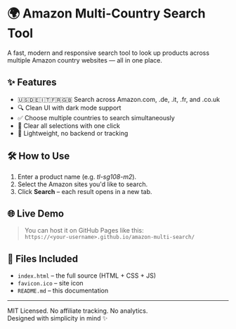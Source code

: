 # 🌍 Amazon Multi-Country Search Tool

A fast, modern and responsive search tool to look up products across multiple Amazon country websites — all in one place.

## ✨ Features

- 🇺🇸🇩🇪🇮🇹🇫🇷🇬🇧 Search across Amazon.com, .de, .it, .fr, and .co.uk
- 🔍 Clean UI with dark mode support
- ✅ Choose multiple countries to search simultaneously
- 🧹 Clear all selections with one click
- 🚀 Lightweight, no backend or tracking

## 🛠 How to Use

1. Enter a product name (e.g. *tl-sg108-m2*).
2. Select the Amazon sites you'd like to search.
3. Click **Search** – each result opens in a new tab.

## 🌐 Live Demo

> You can host it on GitHub Pages like this:  
> `https://<your-username>.github.io/amazon-multi-search/`

## 📁 Files Included

- `index.html` – the full source (HTML + CSS + JS)
- `favicon.ico` – site icon
- `README.md` – this documentation

---

MIT Licensed. No affiliate tracking. No analytics.  
Designed with simplicity in mind ✨
